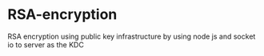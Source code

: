 # RSA-encryption
RSA encryption using public key infrastructure by using node js and socket io to server as the KDC
